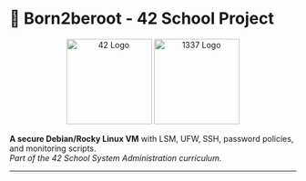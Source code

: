 # 🚀 Born2beroot - 42 School Project  

<p align="center">
  <img src="https://upload.wikimedia.org/wikipedia/commons/thumb/8/8d/42_Logo.svg/1200px-42_Logo.svg.png" alt="42 Logo" width="150"/>
  <img src="[https://1337.ma/wp-content/uploads/2022/05/cropped-1337_logo-192x192.png](https://encrypted-tbn0.gstatic.com/images?q=tbn:ANd9GcQ4m5fMRB5FaQYAqbBGjOXQgr8n-elhHG1SGQ&s)" alt="1337 Logo" width="150"/>
</p>

**A secure Debian/Rocky Linux VM** with LSM, UFW, SSH, password policies, and monitoring scripts.  
*Part of the 42 School System Administration curriculum.*  

---
